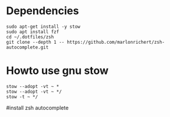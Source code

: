 # Dependencies
```
sudo apt-get install -y stow
sudo apt install fzf
cd ~/.dotfiles/zsh
git clone --depth 1 -- https://github.com/marlonrichert/zsh-autocomplete.git

```

# Howto use gnu stow
```
stow --adopt -vt ~ *
stow --adopt -vt ~ */
stow -t ~ */
```


#install zsh autocomplete
